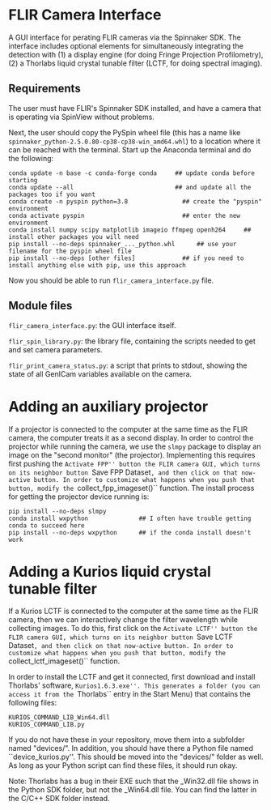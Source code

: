 # FLIR Camera Interface

A GUI interface for perating FLIR cameras via the Spinnaker SDK. The interface includes optional elements for simultaneously integrating the detection with (1) a display engine (for doing Fringe Projection Profilometry), (2) a Thorlabs liquid crystal tunable filter (LCTF, for doing spectral imaging).

## Requirements

The user must have FLIR's Spinnaker SDK installed, and have a camera that is operating via SpinView without problems.

Next, the user should copy the PySpin wheel file (this has a name like ``spinnaker_python-2.5.0.80-cp38-cp38-win_amd64.whl``) to a location where it can be reached with the terminal. Start up the Anaconda terminal and do the following:

    conda update -n base -c conda-forge conda     ## update conda before starting
    conda update --all                            ## and update all the packages too if you want
    conda create -n pyspin python=3.8				## create the "pyspin" environment
    conda activate pyspin							## enter the new environment
    conda install numpy scipy matplotlib imageio ffmpeg openh264	 ## install other packages you will need
    pip install --no-deps spinnaker_..._python.whl		## use your filename for the pyspin wheel file
    pip install --no-deps [other files]				## if you need to install anything else with pip, use this approach

Now you should be able to run ``flir_camera_interface.py`` file.

## Module files

``flir_camera_interface.py``: the GUI interface itself.

``flir_spin_library.py``: the library file, containing the scripts needed to get and set camera parameters.

``flir_print_camera_status.py``: a script that prints to stdout, showing the state of all GenICam variables available on the camera.

# Adding an auxiliary projector

If a projector is connected to the computer at the same time as the FLIR camera, the computer treats it as a second display. In order to control the projector while running the camera, we use the ``slmpy`` package to display an image on the "second monitor" (the projector). Implementing this requires first pushing the ``Activate FPP'' button the FLIR camera GUI, which turns on its neighbor button ``Save FPP Dataset``, and then click on that now-active button. In order to customize what happens when you push that button, modify the ``collect_fpp_imageset()`` function. The install process for getting the projector device running is:

    pip install --no-deps slmpy
    conda install wxpython              ## I often have trouble getting conda to succeed here
    pip install --no-deps wxpython      ## if the conda install doesn't work

# Adding a Kurios liquid crystal tunable filter

If a Kurios LCTF is connected to the computer at the same time as the FLIR camera, then we can interactively change the filter wavelength while collecting images. To do this, first click on the ``Activate LCTF'' button the FLIR camera GUI, which turns on its neighbor button ``Save LCTF Dataset``, and then click on that now-active button. In order to customize what happens when you push that button, modify the ``collect_lctf_imageset()`` function.

In order to install the LCTF and get it connected, first download and install Thorlabs' software, ``Kurios1.6.3.exe''. This generates a folder (you can access it from the ``Thorlabs`` entry in the Start Menu) that contains the following files:

    KURIOS_COMMAND_LIB_Win64.dll
    KURIOS_COMMAND_LIB.py

If you do not have these in your repository, move them into a subfolder named "devices/". In addition, you should have there a Python file named ``device_kurios.py''. This should be moved into the "devices/" folder as well. As long as your Python script can find these files, it should run okay.

Note: Thorlabs has a bug in their EXE such that the _Win32.dll file shows in the Python SDK folder, but not the _Win64.dll file. You can find the latter in the C/C++ SDK folder instead.
